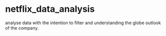 # netflix_data_analysis
analyse data with the intention to filter and understanding the globe outlook of the company.  
